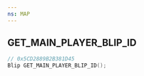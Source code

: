 ```yaml
---
ns: MAP
---
```

## GET_MAIN_PLAYER_BLIP_ID

```c
// 0x5CD2889B2B381D45
Blip GET_MAIN_PLAYER_BLIP_ID();
```

